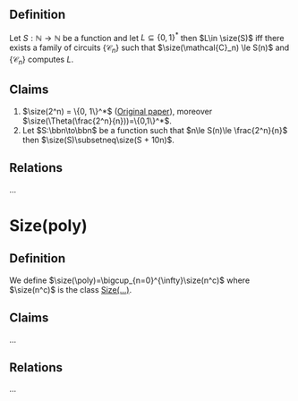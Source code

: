 [tags: "wow!", "ron"]: #

## Definition

Let $S : \mathbb{N} \to \mathbb{N}$  be a function and let $L\subseteq \{0, 1\}^*$ then $L\in \size(S)$  iff there exists a family of circuits $\{\mathcal{C}_n\}$ such that $\size(\mathcal{C}_n) \le S(n)$ and $\{\mathcal{C}_n\}$ computes $L$.

## Claims

1. $\size(2^n) = \{0, 1\}^*$ ([Original paper](https://ia800405.us.archive.org/6/items/bstj28-1-59/bstj28-1-59.pdf)), moreover $\size(\Theta(\frac{2^n}{n}))=\{0,1\}^*$.
2. Let $S:\bbn\to\bbn$  be a function such that $n\le S(n)\le \frac{2^n}{n}$ then $\size(S)\subsetneq\size(S + 10n)$.

## Relations

...

# Size(poly)

## Definition

We define $\size(\poly)=\bigcup_{n=0}^{\infty}\size(n^c)$ where $\size(n^c)$ is the class [Size(...)](Size(...).md#Definition).

## Claims

...

## Relations

...